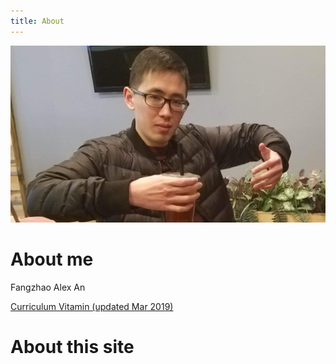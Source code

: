 ```yaml
---
title: About
---
```


![alex an](/assets/images/itsme.jpg)

# About me

Fangzhao Alex An

[Curriculum Vitamin (updated Mar 2019)](/assets/docs/alexcv.pdf)

# About this site
